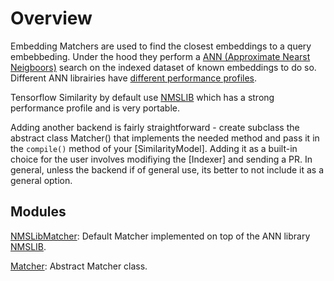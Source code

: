 # Overview

Embedding Matchers are used to find the closest embeddings to a query embebbeding. Under the hood they perform a [ANN (Approximate Nearst Neigboors)](https://en.wikipedia.org/wiki/Nearest_neighbor_search) search on the indexed dataset of known embeddings to do so. Different ANN librairies have [different performance profiles](https://github.com/erikbern/ann-benchmarks).

Tensorflow Similarity by default use [NMSLIB](https://github.com/nmslib/nmslib) which has a strong performance profile and is very portable.

Adding another backend is fairly straightforward - create subclass the abstract class Matcher() that implements the needed method and pass it in the `compile()` method of your [SimilarityModel]. Adding it as a built-in choice for the user involves modifiying the [Indexer] and sending a PR. In general, unless the backend if of general use, its better to not include it as a general option.

## Modules

[NMSLibMatcher](nmslib.md): Default Matcher implemented on top of the ANN library [NMSLIB](https://github.com/nmslib/nmslib).

[Matcher](matcher.md): Abstract Matcher class.
